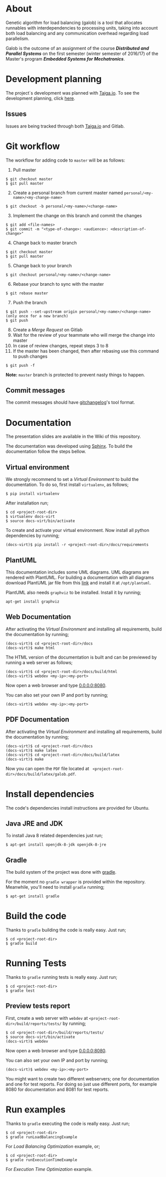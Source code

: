 # About

Genetic algorithm for load balancing (galob) is a tool that allocates
runnables with interdependencies to processing units, taking into account both
load balancing and any communication overhead regarding load parallelism.

Galob is the outcome of an assignment of the course ***Distributed and Parallel
Systems*** on the first semester (winter semester of 2016/17) of the Master's
program ***Embedded Systems for Mechatronics***.


# Development planning

The project´s development was planned with [Taiga.io](https://taiga.io/). To see
the development planning, click
[here](https://tree.taiga.io/project/pjcuadra-galob/kanban).

## Issues

Issues are being tracked through both [Taiga.io](https://taiga.io/) and Gitlab.

# Git workflow

The workflow for adding code to `master` will be as follows:
1. Pull master
```
$ git checkout master
$ git pull master
```
2. Create a personal branch from current master named ```personal/<my-name>/<my-change-name>```
```
$ git checkout -b personal/<my-name>/<change-name>
```
3. Implement the change on this branch and commit the changes
```
$ git add <file-names>
$ git commit -m "<type-of-change>: <audience>: <description-of-change>"
```
4. Change back to master branch
```
$ git checkout master
$ git pull master
```
5. Change back to your branch
```
$ git checkout personal/<my-name>/<change-name>
```
6. Rebase your branch to sync with the master
```
$ git rebase master
```
7. Push the branch
```
$ git push --set-upstream origin personal/<my-name>/<change-name> (only once for a new branch)
$ git push
```
8. Create a *Merge Request* on Gitlab
9. Wait for the review of your teammate who will merge the change into master
10. In case of review changes, repeat steps 3 to 8
11. If the master has been changed, then after rebasing use this command to push changes
```
$ git push -f
```
**Note:** `master` branch is protected to prevent nasty things to happen.

## Commit messages

The commit messages should have
[gitchangelog](https://pypi.python.org/pypi/gitchangelog)'s tool format.

# Documentation

The presentation slides are available in the Wiki of this repository.

The documentation was developed using [Sphinx](http://www.sphinx-doc.org/en/1.4.9/). To build the documentation follow the steps bellow.

## Virtual environment

We strongly recommend to set a *Virtual Environment* to build the documentation. To do so, first install `virtualenv`, as follows;

```
$ pip install virtualenv
```

After installation run;

```
$ cd <project-root-dir>
$ virtualenv docs-virt
$ source docs-virt/bin/activate
```

To create and activate your virtual environment. Now install all python dependencies by running;

```
(docs-virt)$ pip install -r <project-root-dir>/docs/requirements
```

## PlantUML

This documentation includes some UML diagrams. UML diagrams are rendered with PlantUML. For building a documentation with all diagrams download PlantUML jar file from this [link](http://plantuml.com/download) and install it at ```/opt/plantuml```.

PlantUML also needs ```graphviz``` to be installed. Install it by running;

```
apt-get install graphviz
```

## Web Documentation

After activating the *Virtual Environment* and installing all requirements, build the documentation by running;

```
(docs-virt)$ cd <project-root-dir>/docs
(docs-virt)$ make html
```

The HTML version of the documentation is built and can be previewed by running a web server as follows;

```
(docs-virt)$ cd <project-root-dir>/docs/build/html
(docs-virt)$ webdev <my-ip>:<my-port>
```

Now open a web browser and type [0.0.0.0:8080](0.0.0.0:8080).

You can also set your own IP and port by running;

```
(docs-virt)$ webdev <my-ip>:<my-port>
```

## PDF Documentation

After activating the *Virtual Environment* and installing all requirements, build the documentation by running;

```
(docs-virt)$ cd <project-root-dir>/docs
(docs-virt)$ make latex
(docs-virt)$ cd <project-root-dir>/docs/build/latex
(docs-virt)$ make
```

Now you can open the ```PDF``` file located at ``` <project-root-dir>/docs/build/latex/galob.pdf```.

# Install dependencies

The code's dependencies install instructions are provided for Ubuntu.

## Java JRE and JDK

To install Java 8 related dependencies just run;

```
$ apt-get install openjdk-8-jdk openjdk-8-jre
```

## Gradle

The build system of the project was done with [gradle](https://gradle.org/).

For the moment no ```gradle wrapper``` is provided within the repository. Meanwhile, you'll need to install ```gradle``` running;


```
$ apt-get install gradle
```

# Build the code

Thanks to ```gradle``` building the code is really easy. Just run;

```
$ cd <project-root-dir>
$ gradle build
```

# Running Tests

Thanks to ```gradle``` running tests is really easy. Just run;

```
$ cd <project-root-dir>
$ gradle test
```

## Preview tests report

First, create a web server with ```webdev``` at ```<project-root-dir>/build/reports/tests/``` by running;

```
$ cd <project-root-dir>/build/reports/tests/
$ source docs-virt/bin/activate
(docs-virt)$ webdev
```

Now open a web browser and type [0.0.0.0:8080](0.0.0.0:8080).

You can also set your own IP and port by running;

```
(docs-virt)$ webdev <my-ip>:<my-port>
```

You might want to create two different webservers; one for documentation and one for test reports. For doing so just use different ports, for example 8080 for documentation and 8081 for test reports.


# Run examples

Thanks to ```gradle``` executing the code is really easy. Just run;

```
$ cd <project-root-dir>
$ gradle runLoadBalancingExample
```

For *Load Balancing Optimization* example, or;

```
$ cd <project-root-dir>
$ gradle runExecutionTimeExample
```

For *Execution Time Optimization* example.

